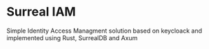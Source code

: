 # Surreal IAM

Simple Identity Access Managment solution based on keycloack and
implemented using Rust, SurrealDB and Axum